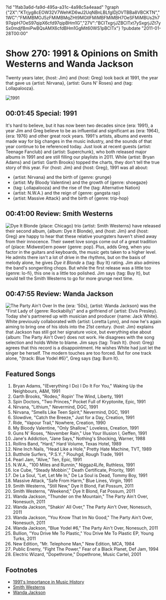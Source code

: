 ?id "1fab3a6d-fa9d-495a-a31c-4a98c5a4eaad"
?graph {"2X":"KTrjyg8cEOW32V7WehKD6wJ2UqNBnLBLfgIDjOVTBBa8VBCKTN","1WC":"FMiMBMOJ5zFMiMBMqZHt9MGtlFMiMBFMiMBH7OeSFMiMBUs2h797qipH7OeS97qipX6cfd97qipBHm1G","27V":"BCITxgrjJZBCITxt7ySxgrjJZt7ySx0mdjf8miPwBQsAMX6cfdBHm1GgMit60WS1pBCITx"}
?pubdate "2011-01-28T00:00"
# Show 270: 1991 & Opinions on Smith Westerns and Wanda Jackson
Twenty years later, {host: Jim} and {host: Greg} look back at 1991, the year that gave us {artist: Nirvana}, {artist: Guns N' Roses} and {tag: Lollapalooza}.

![1991](https://static.soundopinions.org/images/2011/1991.jpg)


## 00:01:45 Special: 1991
It's hard to believe, but it has now been two decades since {era: 1991}, a year Jim and Greg believe to be as influential and significant as {era: 1964}, {era: 1976} and other great rock years. 1991's artists, albums and events made way for big changes in the music industry, and the sounds of that year continue to be referenced today. Just look at recent guests {artist: Teenage Fanclub} and {artist: Superchunk}, who both released major albums in 1991 and are still filling our playlists in 2011. While {artist: Bryan Adams} and {artist: Garth Brooks} topped the charts, they don't tell the true story of this year. For {host: Jim} and {host: Greg}, 1991 was all about:

- {artist: Nirvana} and the birth of {genre: grunge}
- {artist: My Bloody Valentine} and the growth of {genre: shoegaze}
- {tag: Lollapalooza} and the rise of the {tag: Alternative Nation}
- {artist: N.W.A.} and the reign of {genre: gangsta rap}
- {artist: Massive Attack} and the birth of {genre: trip-hop}

## 00:41:00 Review: Smith Westerns
![Dye It Blonde](https://static.soundopinions.org/assets/270/1WC0.jpg)
{place: Chicago} trio {artist: Smith Westerns} have released their second album, {album: Dye it Blonde}, and {host: Jim} and {host: Greg} are happy to hear that these relative youngsters haven't shied away from their innocence. Their sweet love songs come out of a great tradition of {place: Midwest}ern power {genre: pop}. Plus, adds Greg, when you factor in the guitars and keyboards, the music gets taken to a higher level. He admits there isn't a lot of drive in the rhythms, but on the basis of melody alone, he gives *Dye it Blonde* a {tag: Buy It} rating. Jim also admires the band's songwriting chops. But while the first release was a little too {genre: lo-fi}, this one is a little too polished. Jim says {tag: Buy It}, but would tell the Smith Westerns to go for more grunge next time.

## 00:47:55 Review: Wanda Jackson
![The Party Ain't Over](https://static.soundopinions.org/assets/270/27V0.jpg)
In the {era: '50s}, {artist: Wanda Jackson} was the "First Lady of {genre: Rockabilly}" and a girlfriend of {artist: Elvis Presley}. Today she's partnered up with musician and producer {name: Jack White}. White previously collaborated with {artist: Loretta Lynn}, and now he's again aiming to bring one of his idols into the 21st century. {host: Jim} explains that Jackson has still got her signature voice, but everything else about {album: The Party Ain't Over} does not work. He disagrees with the song selection and holds White to blame. Jim says {tag: Trash It}. {host: Greg} agrees that this record is a disappointment. He wishes White had just let the singer be herself. The modern touches are too forced. But for one track alone, "{track: Blue Yodel #6}", Greg says {tag: Burn It}.

## Featured Songs
1. Bryan Adams, "(Everything I Do) I Do It For You," Waking Up the Neighbours, A&M, 1991
2. Garth Brooks, "Rodeo," Ropin' The Wind, Liberty, 1991
3. Spin Doctors, "Two Princes," Pocket Full of Kryptonite, Epic, 1991
4. Nirvana, "Lithium," Nevermind, DGC, 1991
5. Nirvana, "Smells Like Teen Spirit," Nevermind, DGC, 1991
6. Slowdive, "Catch the Breeze," Just for a Day, Creation, 1991
7. Ride, "Vapour Trail," Nowhere, Creation, 1990
8. My Bloody Valentine, "Only Shallow," Loveless, Creation, 1991
9. Guns N' Roses, "November Rain," Use Your Illusion I, Geffen, 1991
10. Jane's Addiction, "Jane Says," Nothing's Shocking, Warner, 1988
11. Rollins Band, "Hard," Hard Volume, Texas Hotel, 1989
12. Nine Inch Nails, "Head Like a Hole," Pretty Hate Machine, TVT, 1989
13. Butthole Surfers, "P.S.Y.," Piouhgd, Rough Trade, 1991
14. Pearl Jam, "Alive," Ten, Epic, 1991
15. N.W.A., "100 Miles and Runnin," Niggaz4Life, Ruthless, 1991
16. Ice Cube, "Steady Mobbin'," Death Certificate, Priority, 1991
17. De La Soul, "Let, Let Me In," De La Soul is Dead, Tommy Boy, 1991
18. Massive Attack, "Safe From Harm," Blue Lines, Virgin, 1991
19. Smith Westerns, "Still New," Dye It Blond, Fat Possum, 2011
20. Smith Westerns, "Weekend," Dye It Blond, Fat Possum, 2011
21. Wanda Jackson, "Thunder on the Mountain," The Party Ain't Over, Nonesuch, 2011
22. Wanda Jackson, "Shakin' All Over," The Party Ain't Over, Nonesuch, 2011
23. Wanda Jackson, "You Know That Im No Good," The Party Ain't Over, Nonesuch, 2011
24. Wanda Jackson, "Blue Yodel #6," The Party Ain't Over, Nonesuch, 2011
25. Bullion, "You Drive Me To Plastic," You Drive Me To Plastic EP, Young Turks, 2011
26. New Edition, "Mr. Telephone Man," New Edition, MCA, 1984
27. Public Enemy, "Fight The Power," Fear of a Black Planet, Def Jam, 1994
28. Electric Wizard, "Dopethrone," Dopethrone, Music Cartel, 2001

## Footnotes
- [1991's Importance in Music History](http://www.billboard.com/articles/columns/pop-shop/6273792/1991-best-musical-year-1990s)
- [Smith Westerns](https://myspace.com/smithwesterns)
- [Wanda Jackson](http://www.wandajackson.com/)

